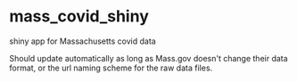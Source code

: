 # mass_covid_shiny
shiny app for Massachusetts covid data

Should update automatically as long as Mass.gov doesn't change their data format, or the url naming scheme for the raw data files.
